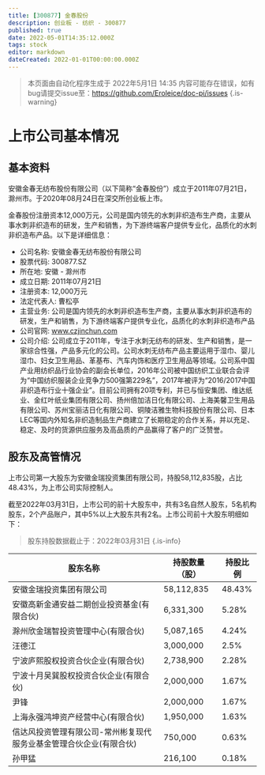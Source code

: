 ```yaml
---
title: [300877] 金春股份
description: 创业板 - 纺织 - 300877
published: true
date: 2022-05-01T14:35:12.000Z
tags: stock
editor: markdown
dateCreated: 2022-01-01T00:00:00.000Z
---
```


> 本页面由自动化程序生成于 2022年5月1日 14:35
> 内容可能存在错误，如有bug请提交issue至：https://github.com/Eroleice/doc-pi/issues
{.is-warning}

# 上市公司基本情况

## 基本资料

安徽金春无纺布股份有限公司（以下简称“金春股份”）成立于2011年07月21日，滁州市。于2020年08月24日在深交所创业板上市。

金春股份注册资本12,000万元，公司是国内领先的水刺非织造布生产商，主要从事水刺非织造布的研发，生产和销售，为下游终端客户提供专业化，品质化的水刺非织造布产品。以下是详细信息：

- 公司名称: 安徽金春无纺布股份有限公司
- 股票代码: 300877.SZ
- 所在地: 安徽 - 滁州市
- 成立日期: 2011年07月21日
- 注册资本: 12,000万元
- 法定代表人: 曹松亭
- 主营业务: 公司是国内领先的水刺非织造布生产商，主要从事水刺非织造布的研发，生产和销售，为下游终端客户提供专业化，品质化的水刺非织造布产品
- 公司官网: www.czjinchun.com
- 公司介绍: 公司成立于2011年，专注于水刺无纺布的研发、生产和销售，是一家综合性强，产品多元化的公司。公司水刺无纺布产品主要运用于湿巾、婴儿湿巾、妇女卫生用品、革基布、汽车内饰和医疗卫生用品等领域。公司系中国产业用纺织品行业协会的副会长单位，2016年公司被中国纺织工业联合会评为“中国纺织服装企业竞争力500强第229名”，2017年被评为“2016/2017中国非织造布行业十强企业”。目前公司拥有20项专利，并已与恒安集团、维达纸业、金红叶纸业集团有限公司、扬州倍加洁日化有限公司、上海美馨卫生用品有限公司、苏州宝丽洁日化有限公司、铜陵洁雅生物科技股份有限公司、日本LEC等国内外知名非织造制品生产商建立了长期稳定的合作关系，并以充足、稳定、及时的货源供应服务及高品质的产品赢得了客户的广泛赞誉。


## 股东及高管情况

上市公司第一大股东为安徽金瑞投资集团有限公司，持股58,112,835股，占比48.43%，为上市公司实际控制人。

截至2022年03月31日，上市公司的前十大股东中，共有3名自然人股东，5名机构股东，2个产品账户，其中5%以上大股东共有2名。上市公司前十大股东明细如下：

> 股东持股数据截止于：2022年03月31日
{.is-info}

| 股东名称 | 持股数量（股） | 持股比例 |
| --- | --- | --- |
| 安徽金瑞投资集团有限公司 | 58,112,835 | 48.43% |
| 安徽高新金通安益二期创业投资基金(有限合伙) | 6,331,300 | 5.28% |
| 滁州欣金瑞智投资管理中心(有限合伙) | 5,087,165 | 4.24% |
| 汪德江 | 3,000,000 | 2.5% |
| 宁波庐熙股权投资合伙企业(有限合伙) | 2,738,900 | 2.28% |
| 宁波十月吴巽股权投资合伙企业(有限合伙) | 2,000,000 | 1.67% |
| 尹锋 | 2,000,000 | 1.67% |
| 上海永强鸿坤资产经营中心(有限合伙) | 1,950,000 | 1.63% |
| 信达风投资管理有限公司-常州彬复现代服务业基金管理合伙企业(有限合伙) | 750,000 | 0.63% |
| 孙甲猛 | 216,100 | 0.18% |




